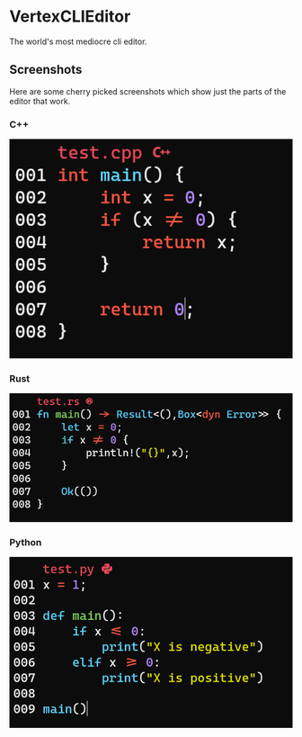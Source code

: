 # VertexCLIEditor
The world's most mediocre cli editor.

## Screenshots
Here are some cherry picked screenshots which show just the parts of the editor that work.

### C++
![rad cpp screenshot](https://github.com/VishalVSV/VertexCLIEditor/blob/master/images/cpp_ex.png?raw=true)

### Rust
![rad cpp screenshot](https://github.com/VishalVSV/VertexCLIEditor/blob/master/images/rust_ex.png?raw=true)

### Python
![rad cpp screenshot](https://github.com/VishalVSV/VertexCLIEditor/blob/master/images/python_ex.png?raw=true)